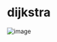 # dijkstra
![image](https://github.com/oxijoined/dijkstra/assets/83812355/ec1699f0-52b0-47c7-82ce-ac2599a581c9)
